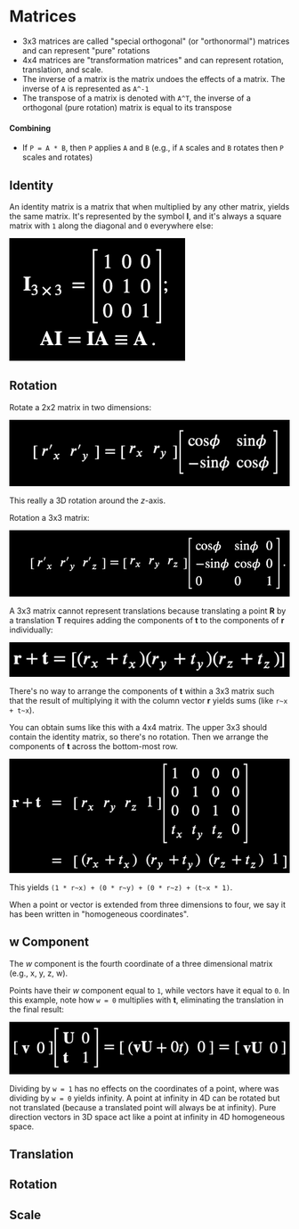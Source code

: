 # Matrices

- 3x3 matrices are called "special orthogonal" (or "orthonormal") matrices and can represent "pure" rotations
- 4x4 matrices are "transformation matrices" and can represent rotation, translation, and scale.
- The inverse of a matrix is the matrix undoes the effects of a matrix. The inverse of `A` is represented as `A^-1`
- The transpose of a matrix is denoted with `A^T`, the inverse of a orthogonal (pure rotation) matrix is equal to its transpose

#### Combining

- If `P = A * B`, then `P` applies `A` and `B` (e.g., if `A` scales and `B` rotates then `P` scales and rotates)

## Identity

An identity matrix is a matrix that when multiplied by any other matrix, yields the same matrix. It's represented by the symbol **I**, and it's always a square matrix with `1` along the diagonal and `0` everywhere else:

![Identity Matrix](assets/matrix-identity.png)

## Rotation

Rotate a 2x2 matrix in two dimensions:

![2D Rotation](assets/matrix-rotation-2d.png)

This really a 3D rotation around the *z*-axis.

Rotation a 3x3 matrix:

![3D Rotation](assets/matrix-rotation-3d.png)

A 3x3 matrix cannot represent translations because translating a point **R** by a translation **T** requires adding the components of **t** to the components of **r** individually:

![Matrix Translation Equation](assets/matrix-translation-equation.png)

There's no way to arrange the components of **t** within a 3x3 matrix such that the result of multiplying it with the column vector **r** yields sums (like `r~x + t~x`).

You can obtain sums like this with a 4x4 matrix. The upper 3x3 should contain the identity matrix, so there's no rotation. Then we arrange the components of **t** across the bottom-most row.

![Matrix Translation](assets/matrix-translation.png)

This yields `(1 * r~x) + (0 * r~y) + (0 * r~z) + (t~x * 1)`.

When a point or vector is extended from three dimensions to four, we say it has been written in "homogeneous coordinates".

## w Component

The *w* component is the fourth coordinate of a three dimensional matrix (e.g., x, y, z, w).

Points have their *w* component equal to `1`, while vectors have it equal to `0`. In this example, note how `w = 0` multiplies with **t**, eliminating the translation in the final result:

![w Component Equation](assets/matrix-w-component-equation.png)

Dividing by `w = 1` has no effects on the coordinates of a point, where was dividing by `w = 0` yields infinity. A point at infinity in 4D can be rotated but not translated (because a translated point will always be at infinity). Pure direction vectors in 3D space act like a point at infinity in 4D homogeneous space.

## Translation

## Rotation

## Scale
